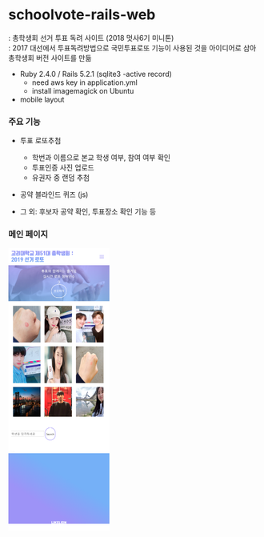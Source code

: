 # schoolvote-rails-web
: 총학생회 선거 투표 독려 사이트  (2018 멋사6기 미니톤) <br>
: 2017 대선에서 투표독려방법으로 국민투표로또 기능이 사용된 것을 아이디어로 삼아 총학생회 버전 사이트를 만듦

- Ruby 2.4.0 / Rails 5.2.1 (sqlite3 -active record)
  + need aws key in application.yml 
  + install imagemagick on Ubuntu 
- mobile layout

### 주요 기능
  - 투표 로또추첨 
     - 학번과 이름으로 본교 학생 여부, 참여 여부 확인
     - 투표인증 사진 업로드
     - 유권자 중 랜덤 추첨
     
  - 공약 블라인드 퀴즈 (js) 
  - 그 외: 후보자 공약 확인, 투표장소 확인 기능 등

### 메인 페이지
<img src="./screenshots/main.png" width="40%">
